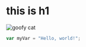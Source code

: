 # this is h1
![goofy cat](https://i.imgur.com/i5ZTMpx.gif)
``` javascript
var myVar = "Hello, world!";
```
